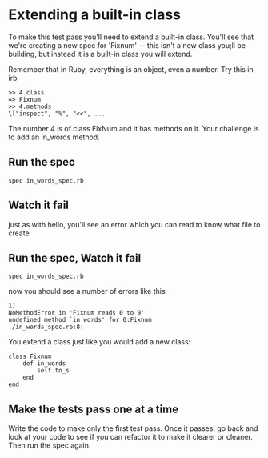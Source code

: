 # Extending a built-in class

To make this test pass you'll need to extend a built-in class. You'll see that we're creating a new spec for 'Fixnum' -- this isn't a new class you;ll be building, but instead it is a built-in class you will extend.

Remember that in Ruby, everything is an object, even a number.  Try this in irb

    >> 4.class
    => Fixnum
    >> 4.methods
    \["inspect", "%", "<<", ...

The number 4 is of class FixNum and it has methods on it.  Your challenge is to add an in_words method.

## Run the spec
   
    spec in_words_spec.rb

## Watch it fail

   just as with hello, you'll see an error which you can read to know what file to create

## Run the spec, Watch it fail
   
    spec in_words_spec.rb

now you should see a number of errors like this:

    1)
    NoMethodError in 'Fixnum reads 0 to 9'
    undefined method `in_words' for 0:Fixnum
    ./in_words_spec.rb:8:

You extend a class just like you would add a new class:

    class Fixnum
        def in_words
            self.to_s
        end
    end

## Make the tests pass one at a time

Write the code to make only the first test pass.  Once it passes, go back and look at your code to see if you can refactor it to make it clearer or cleaner. Then run the spec again.

